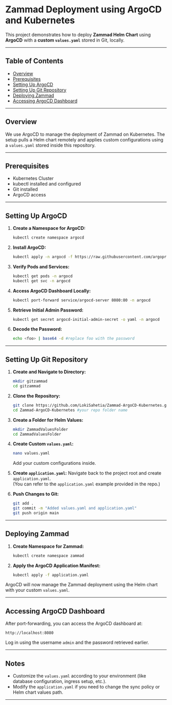 # Zammad Deployment using ArgoCD and Kubernetes

This project demonstrates how to deploy **Zammad Helm Chart** using **ArgoCD** with a **custom `values.yaml`** stored in Git, locally.

---

## Table of Contents

- [Overview](#overview)
- [Prerequisites](#prerequisites)
- [Setting Up ArgoCD](#setting-up-argocd)
- [Setting Up Git Repository](#setting-up-git-repository)
- [Deploying Zammad](#deploying-zammad)
- [Accessing ArgoCD Dashboard](#accessing-argocd-dashboard)

---

## Overview

We use ArgoCD to manage the deployment of Zammad on Kubernetes. The setup pulls a Helm chart remotely and applies custom configurations using a `values.yaml` stored inside this repository.

---

## Prerequisites

- Kubernetes Cluster
- kubectl installed and configured
- Git installed
- ArgoCD access

---

## Setting Up ArgoCD

1. **Create a Namespace for ArgoCD:**
   ```bash
   kubectl create namespace argocd
   ```

2. **Install ArgoCD:**
   ```bash
   kubectl apply -n argocd -f https://raw.githubusercontent.com/argoproj/argo-cd/stable/manifests/install.yaml
   ```

3. **Verify Pods and Services:**
   ```bash
   kubectl get pods -n argocd
   kubectl get svc -n argocd
   ```

4. **Access ArgoCD Dashboard Locally:**
   ```bash
   kubectl port-forward service/argocd-server 8080:80 -n argocd
   ```

5. **Retrieve Initial Admin Password:**
   ```bash
   kubectl get secret argocd-initial-admin-secret -o yaml -n argocd
   ```

6. **Decode the Password:**
   ```bash
   echo <foo> | base64 -d #replace foo with the password
   ```

---

## Setting Up Git Repository

1. **Create and Navigate to Directory:**
   ```bash
   mkdir gitzammad
   cd gitzammad
   ```

2. **Clone the Repository:**
   ```bash
   git clone https://github.com/LokiSahetia/Zammad-ArgoCD-Kubernetes.git #use your repo link
   cd Zammad-ArgoCD-Kubernetes #your repo folder name
   ```

3. **Create a Folder for Helm Values:**
   ```bash
   mkdir ZammadValuesFolder
   cd ZammadValuesFolder
   ```

4. **Create Custom `values.yaml`:**
   ```bash
   nano values.yaml
   ```
   Add your custom configurations inside.

5. **Create `application.yaml`:**
   Navigate back to the project root and create `application.yaml`.  
   (You can refer to the `application.yaml` example provided in the repo.)

6. **Push Changes to Git:**
   ```bash
   git add .
   git commit -m "Added values.yaml and application.yaml"
   git push origin main
   ```

---

## Deploying Zammad

1. **Create Namespace for Zammad:**
   ```bash
   kubectl create namespace zammad
   ```

2. **Apply the ArgoCD Application Manifest:**
   ```bash
   kubectl apply -f application.yaml
   ```

ArgoCD will now manage the Zammad deployment using the Helm chart with your custom `values.yaml`.

---

## Accessing ArgoCD Dashboard

After port-forwarding, you can access the ArgoCD dashboard at:

```
http://localhost:8080
```

Log in using the username `admin` and the password retrieved earlier.

---

## Notes

- Customize the `values.yaml` according to your environment (like database configuration, ingress setup, etc.). 
- Modify the `application.yaml` if you need to change the sync policy or Helm chart values path.

---

